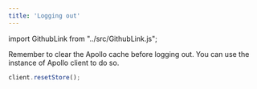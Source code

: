 ```yaml
---
title: 'Logging out'
---
```



import GithubLink from "../src/GithubLink.js";

Remember to clear the Apollo cache before logging out. You can use the instance of Apollo client to do so.

<GithubLink link="https://github.com/hasura/learn-graphql/blob/master/tutorials/mobile/react-native-apollo/app-final/src/screens/LogoutScreen.js" text="LogoutScreen.js"/>

```js
client.resetStore();
```